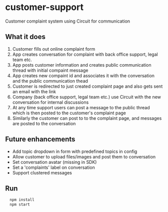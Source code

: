 # customer-support
Customer complaint system using Circuit for communication

## What it does
1. Customer fills out online complaint form
1. App creates conversation for complaint with back office support, legal team etc.
1. App posts customer information and creates public communication thread with initial compaint message
1. App creates new compaint id and associates it with the conversation and the public communication thead
1. Customer is redirected to just created complaint page and also gets sent an email with the link
1. Company (back office support, legal team etc.) use Circuit with the new conversation for internal discussions
1. At any time support users can post a message to the public thread which is then posted to the customer's complaint page
1. Similarly the customer can post to to the complaint page, and messages are posted to the conversation

## Future enhancements
* Add topic dropdown in form with predefined topics in config
* Allow customer to upload files/images and post them to conversation
* Set conversation avatar (missing in SDK)
* Set a 'complaints' label on conversation
* Support clustered messages

## Run
```bash
  npm install
  npm start
```
